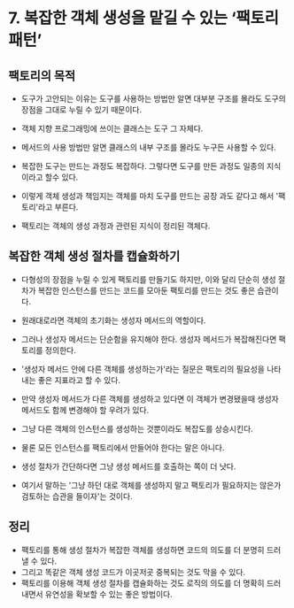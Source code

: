 # 7. 복잡한 객체 생성을 맡길 수 있는 ‘팩토리 패턴’

## **팩토리의** **목적**

* 도구가 고안되는 이유는 도구를 사용하는 방법만 알면 대부분 구조를 몰라도 도구의 장점을 그대로 누릴 수 있기 때문이다.

* 객체 지향 프로그래밍에 쓰이는 클래스는 도구 그 자체다. 

* 메서드의 사용 방법만 알면 클래스의 내부 구조를 몰라도 누구든 사용할 수 있다. 

* 복잡한 도구는 만드는 과정도 복잡하다. 그렇다면 도구를 만든 과정도 일종의 지식이라고 할수 있다.

* 이렇게 객체 생성과 책임지는 객체를 마치 도구를 만드는 공장 과도 같다고 해서 '팩토리'라고 부른다. 

* 팩토리는 객체의 생성 과정과 관련된 지식이 정리된 객체다.



## **복잡한 객체 생성 절차를** **캡슐화하기**

* 다형성의 장점을 누릴 수 있게 팩토리를 만들기도 하지만, 이와 달리 단순히 생성 절차가 복잡한 인스턴스를 만드는 코드를 모아둔 팩토리를 만드는 것도 좋은 습관이다.

* 원래대로라면 객체의 초기화는 생성자 메서드의 역할이다. 

* 그러나 생성자 메서드는 단순함을 유지해야 한다. 생성자 메서드가 복잡해진다면 팩토리를 정의한다.

* '생성자 메서드 안에 다른 객체를 생성하는가'라는 질문은 팩토리의 필요성을 나타내는 좋은 지표라고 할 수 있다.

* 만약 생성자 메서드가 다른 객체를 생성하고 있다면 이 객체가 변경됐을때 생성자 메서드도 함께 변경해야 할 우려가 있다. 

* 그냥 다른 객체의 인스턴스를 생성하는 것뿐이라도 복잡도를 상승시킨다.

* 물론 모든 인스턴스를 팩토리에서 만들어야 한다는 말은 아니다. 

* 생성 절차가 간단하다면 그냥 생성 메서드를 호출하는 쪽이 더 낫다. 

* 여기서 말하는 '그냥 하던 대로 객체를 생성하지 말고 팩토리가 필요하지는 않은가 검토하는 습관을 들이자'는 것이다.



## **정리**

* 팩토리를 통해 생성 절차가 복잡한 객체를 생성하면 코드의 의도를 더 분명히 드러낼 수 있다. 
* 그리고 똑같은 객체 생성 코드가 이곳저곳 중복되는 것도 막을 수 있다.
* 팩토리를 이용해 객체 생성 절차를 캡슐화하는 것도 로직의 의도를 더 명확히 드러내면서 유연성을 확보할 수 있는 좋은 방법이다.